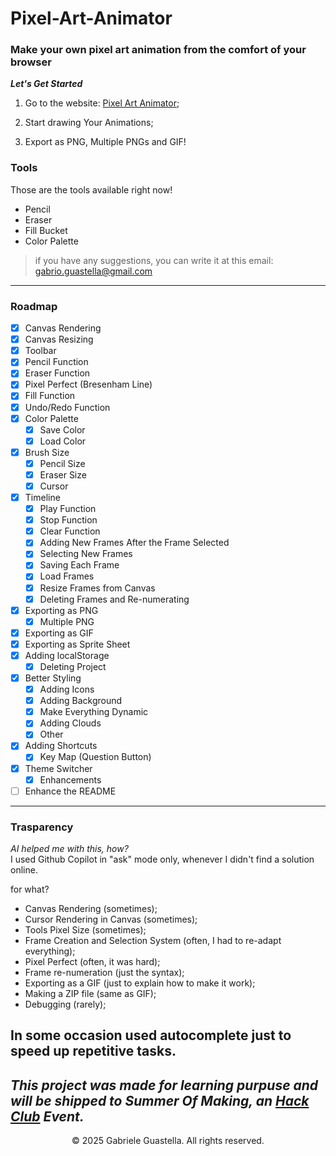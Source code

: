 # Pixel-Art-Animator
### Make your own pixel art animation from the comfort of your browser

***Let's Get Started***


1. Go to the website: [Pixel Art Animator](https://gabrigua.github.io/Pixel-Art-Animator/);

2. Start drawing Your Animations;

3. Export as PNG, Multiple PNGs and GIF!

### Tools
Those are the tools available right now!

- Pencil
- Eraser
- Fill Bucket
- Color Palette

> if you have any suggestions, you can write it at this email: gabrio.guastella@gmail.com


---
### Roadmap
- [x] Canvas Rendering
- [x] Canvas Resizing
- [x] Toolbar
- [x] Pencil Function
- [x] Eraser Function
- [x] Pixel Perfect (Bresenham Line)
- [x] Fill Function
- [x] Undo/Redo Function
- [x] Color Palette
    - [x] Save Color
    - [x] Load Color
- [x] Brush Size
    - [x] Pencil Size
    - [x] Eraser Size
    - [x] Cursor
- [x] Timeline
    - [x] Play Function
    - [x] Stop Function
    - [x] Clear Function
    - [x] Adding New Frames After the Frame Selected
    - [x] Selecting New Frames
    - [x] Saving Each Frame
    - [x] Load Frames
    - [x] Resize Frames from Canvas
    - [x] Deleting Frames and Re-numerating
- [x] Exporting as PNG
    - [x] Multiple PNG
- [x] Exporting as GIF
- [x] Exporting as Sprite Sheet
- [x] Adding localStorage
    - [x] Deleting Project
- [x] Better Styling
    - [x] Adding Icons
    - [x] Adding Background
    - [x] Make Everything Dynamic
    - [x] Adding Clouds
    - [x] Other
- [x] Adding Shortcuts
    - [x] Key Map (Question Button)
- [x] Theme Switcher
    - [x] Enhancements
- [ ] Enhance the README
---
### Trasparency
*AI helped me with this, how?*<br>
I used Github Copilot in "ask" mode only, whenever I didn't find a solution online.


for what?

- Canvas Rendering (sometimes);
- Cursor Rendering in Canvas (sometimes);
- Tools Pixel Size (sometimes);
- Frame Creation and Selection System (often, I had to re-adapt everything);
- Pixel Perfect (often, it was hard);
- Frame re-numeration (just the syntax);
- Exporting as a GIF (just to explain how to make it work);
- Making a ZIP file (same as GIF);
- Debugging (rarely);

In some occasion used autocomplete just to speed up repetitive tasks.
---
***This project was made for learning purpuse and will be shipped to Summer Of Making, an [Hack Club](https://hackclub.com/) Event.***
---
<p align="center">© 2025 Gabriele Guastella. All rights reserved.</p>

